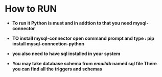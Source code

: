 # How to RUN

* **To run it Python is must and in addtion to that you need mysql-connector**
* **TO install mysql-connector open command prompt and type : pip install mysql-connection-python**
* **you also need to have sql installed in your system**

* **You may take database schema from *emaildb* named sql file There you can find all the triggers and schemas**

